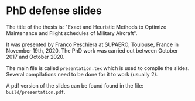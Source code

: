 # PhD defense slides

The title of the thesis is: "Exact and Heuristic Methods to Optimize Maintenance and Flight schedules of Military Aircraft".

It was presented by Franco Peschiera at SUPAERO, Toulouse, France in November 19th, 2020. The PhD work was carried out between October 2017 and October 2020.

The main file is called `presentation.tex` which is used to compile the slides. Several compilations need to be done for it to work (usually 2).

A pdf version of the slides can be found found in the file: `build/presentation.pdf`.
